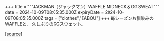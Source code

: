 +++
title = """JACKMAN（ジャックマン）WAFFLE MIDNECK＆GG SWEAT"""
date = 2024-10-09T08:05:35.000Z
expiryDate = 2024-10-09T08:05:35.000Z
tags = ["clothes","ZABOU"]
+++
毎シーズンお馴染みのWAFFLEと、 久しぶりのGGスウェット。

[[source]](https://zabou.org/2024/10/09/309664/)

